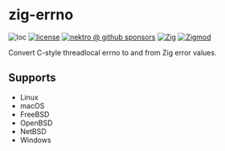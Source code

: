 # zig-errno

![loc](https://sloc.xyz/github/nektro/zig-errno)
[![license](https://img.shields.io/github/license/nektro/zig-errno.svg)](https://github.com/nektro/zig-errno/blob/master/LICENSE)
[![nektro @ github sponsors](https://img.shields.io/badge/sponsors-nektro-purple?logo=github)](https://github.com/sponsors/nektro)
[![Zig](https://img.shields.io/badge/Zig-0.14-f7a41d)](https://ziglang.org/)
[![Zigmod](https://img.shields.io/badge/Zigmod-latest-f7a41d)](https://github.com/nektro/zigmod)

Convert C-style threadlocal errno to and from Zig error values.

## Supports

- Linux
- macOS
- FreeBSD
- OpenBSD
- NetBSD
- Windows
